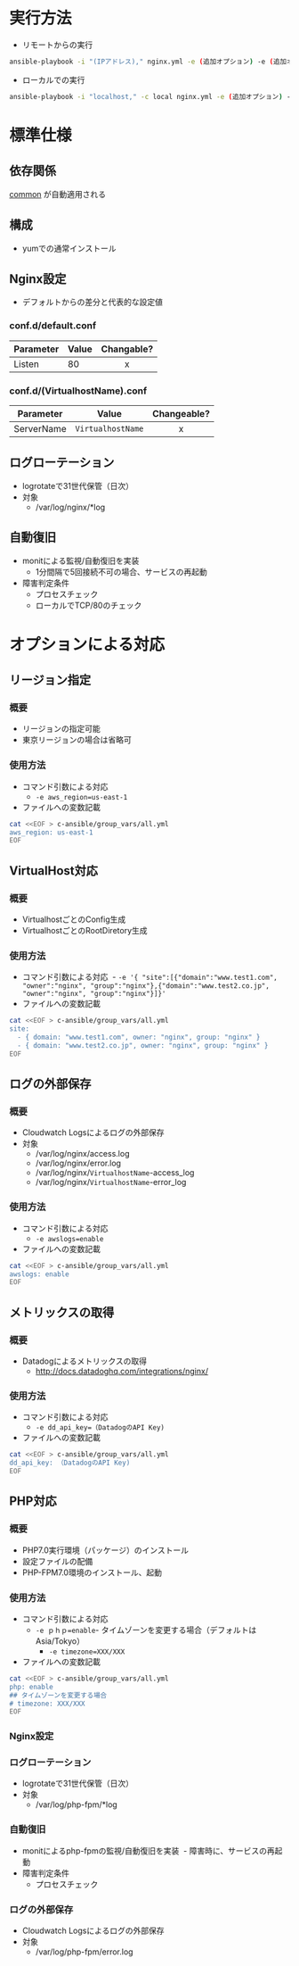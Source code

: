 # 実行方法
- リモートからの実行
```bash
ansible-playbook -i "(IPアドレス)," nginx.yml -e (追加オプション) -e (追加オプション)
```
- ローカルでの実行
```bash
ansible-playbook -i "localhost," -c local nginx.yml -e (追加オプション) -e (追加オプション)
```

# 標準仕様
## 依存関係
[common](https://github.com/cloudpack/c-ansible/tree/master/roles/common) が自動適用される

## 構成
- yumでの通常インストール

## Nginx設定
- デフォルトからの差分と代表的な設定値
### conf.d/default.conf
|Parameter|Value|Changable?|
| ------- |-------|:-----:|
|Listen   |80     |x      |


### conf.d/(VirtualhostName).conf
|Parameter|Value|Changeable?|
| ------- |-------|:-----:|
|ServerName   |`VirtualhostName`                             |x      |


## ログローテーション
- logrotateで31世代保管（日次）
- 対象
  - /var/log/nginx/*log

## 自動復旧
- monitによる監視/自動復旧を実装
  - 1分間隔で5回接続不可の場合、サービスの再起動
- 障害判定条件
  - プロセスチェック
  - ローカルでTCP/80のチェック

# オプションによる対応
## リージョン指定
### 概要
- リージョンの指定可能
- 東京リージョンの場合は省略可

### 使用方法
- コマンド引数による対応
  - `-e aws_region=us-east-1`
- ファイルへの変数記載
```bash
cat <<EOF > c-ansible/group_vars/all.yml
aws_region: us-east-1
EOF
```

## VirtualHost対応
### 概要
- VirtualhostごとのConfig生成
- VirtualhostごとのRootDiretory生成

### 使用方法
- コマンド引数による対応
  - `-e '{ "site":[{"domain":"www.test1.com", "owner":"nginx", "group":"nginx"},{"domain":"www.test2.co.jp", "owner":"nginx", "group":"nginx"}]}'`
- ファイルへの変数記載
```bash
cat <<EOF > c-ansible/group_vars/all.yml
site:
  - { domain: "www.test1.com", owner: "nginx", group: "nginx" }
  - { domain: "www.test2.co.jp", owner: "nginx", group: "nginx" }
EOF
```

## ログの外部保存
### 概要
- Cloudwatch Logsによるログの外部保存
- 対象
  - /var/log/nginx/access.log
  - /var/log/nginx/error.log
  - /var/log/nginx/`VirtualhostName`-access_log
  - /var/log/nginx/`VirtualhostName`-error_log

### 使用方法
- コマンド引数による対応
  - `-e awslogs=enable`
- ファイルへの変数記載
```bash
cat <<EOF > c-ansible/group_vars/all.yml
awslogs: enable
EOF
```

## メトリックスの取得
### 概要
- Datadogによるメトリックスの取得
  - http://docs.datadoghq.com/integrations/nginx/
  
### 使用方法
- コマンド引数による対応
  - `-e dd_api_key=（DatadogのAPI Key)`
- ファイルへの変数記載
```bash
cat <<EOF > c-ansible/group_vars/all.yml
dd_api_key: （DatadogのAPI Key)
EOF
```

## PHP対応
### 概要
- PHP7.0実行環境（パッケージ）のインストール
- 設定ファイルの配備
- PHP-FPM7.0環境のインストール、起動

### 使用方法
- コマンド引数による対応
  - `-e ｐｈｐ=enable`- タイムゾーンを変更する場合（デフォルトはAsia/Tokyo）
    - `-e timezone=XXX/XXX`
- ファイルへの変数記載
```bash
cat <<EOF > c-ansible/group_vars/all.yml
php: enable
## タイムゾーンを変更する場合
# timezone: XXX/XXX
EOF
```
### Nginx設定

### ログローテーション
- logrotateで31世代保管（日次）
- 対象
  - /var/log/php-fpm/*log

### 自動復旧
- monitによるphp-fpmの監視/自動復旧を実装
  - 障害時に、サービスの再起動
- 障害判定条件
  - プロセスチェック

### ログの外部保存
- Cloudwatch Logsによるログの外部保存
- 対象
  - /var/log/php-fpm/error.log
  

